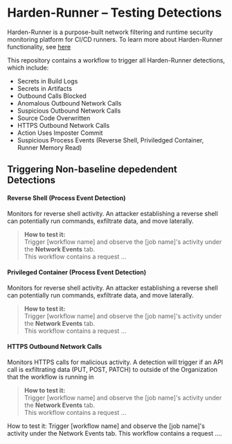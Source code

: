 # Harden-Runner – Testing Detections
 
Harden-Runner is a purpose-built network filtering and runtime security monitoring platform for CI/CD runners. To learn more about Harden-Runner functionality, see [here](https://docs.stepsecurity.io/harden-runner)

This repository contains a workflow to trigger all Harden-Runner detections, which include: 

* Secrets in Build Logs 
* Secrets in Artifacts 
* Outbound Calls Blocked 
* Anomalous Outbound Network Calls 
* Suspicious Outbound Network Calls 
* Source Code Overwritten 
* HTTPS Outbound Network Calls 
* Action Uses Imposter Commit 
* Suspicious Process Events (Reverse Shell, Priviledged Container, Runner Memory Read) 

 

## Triggering Non-baseline depedendent Detections 

#### Reverse Shell (Process Event Detection) 
Monitors for reverse shell activity. An attacker establishing a reverse shell can potentially run commands, exfiltrate data, and move laterally. 

> **How to test it:**  
> Trigger [workflow name] and observe the [job name]'s activity under the **Network Events** tab.  
> This workflow contains a request …

#### Privileged Container (Process Event Detection) 
Monitors for reverse shell activity. An attacker establishing a reverse shell can potentially run commands, exfiltrate data, and move laterally. 

> **How to test it:**  
> Trigger [workflow name] and observe the [job name]'s activity under the **Network Events** tab.  
> This workflow contains a request …

#### HTTPS Outbound Network Calls
Monitors HTTPS calls for malicious activity. A detection will trigger if an API call is exfiltrating data (PUT, POST, PATCH) to outside of the Organization that the workflow is running in 

> **How to test it:**  
> Trigger [workflow name] and observe the [job name]'s activity under the **Network Events** tab.  
> This workflow contains a request …

How to test it: Trigger [workflow name] and observe the [job name]'s activity under the Network Events tab. This workflow contains a request …. 

 

 

 

 
